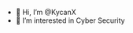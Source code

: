 - 👋 Hi, I’m @KycanX
- 👀 I’m interested in Cyber Security


<!---
KycanX/KycanX is a ✨ special ✨ repository because its `README.md` (this file) appears on your GitHub profile.
You can click the Preview link to take a look at your changes.
--->
